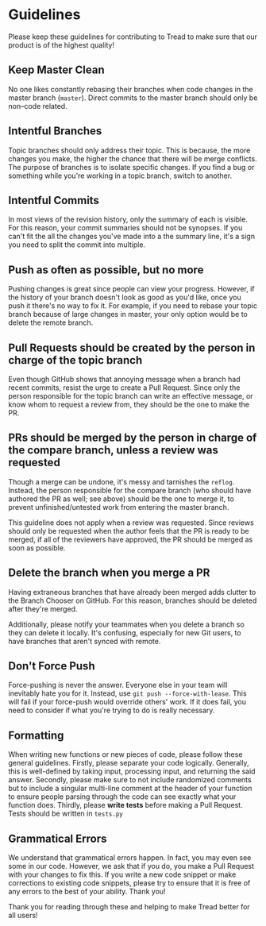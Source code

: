 # Guidelines

Please keep these guidelines for contributing to Tread to make sure that our product is of the highest quality!

## Keep Master Clean

No one likes constantly rebasing their branches when code changes in the master branch (`master`). Direct commits to the master branch should only be non–code related.

## Intentful Branches

Topic branches should only address their topic. This is because, the more changes you make, the higher the chance that there will be merge conflicts. The purpose of branches is to isolate specific changes. If you find a bug or something while you're working in a topic branch, switch to another.

## Intentful Commits

In most views of the revision history, only the summary of each is visible. For this reason, your commit summaries should not be synopses. If you can't fit the all the changes you've made into a the summary line, it's a sign you need to split the commit into multiple.

## Push as often as possible, but no more

Pushing changes is great since people can view your progress. However, if the history of your branch doesn't look as good as you'd like, once you push it there's no way to fix it. For example, if you need to rebase your topic branch because of large changes in master, your only option would be to delete the remote branch.

## Pull Requests should be created by the person in charge of the topic branch

Even though GitHub shows that annoying message when a branch had recent commits, resist the urge to create a Pull Request. Since only the person responsible for the topic branch can write an effective message, or know whom to request a review from, they should be the one to make the PR.

## PRs should be merged by the person in charge of the compare branch, unless a review was requested

Though a merge can be undone, it's messy and tarnishes the `reflog`. Instead, the person responsible for the compare branch (who should have authored the PR as well; see above) should be the one to merge it, to prevent unfinished/untested work from entering the master branch.

This guideline does not apply when a review was requested. Since reviews should only be requested when the author feels that the PR is ready to be merged, if all of the reviewers have approved, the PR should be merged as soon as possible.

## Delete the branch when you merge a PR

Having extraneous branches that have already been merged adds clutter to the Branch Chooser on GitHub. For this reason, branches should be deleted after they're merged.

Additionally, please notify your teammates when you delete a branch so they can delete it locally. It's confusing, especially for new Git users, to have branches that aren't synced with remote.

## Don't Force Push

Force-pushing is never the answer. Everyone else in your team will inevitably hate you for it. Instead, use `git push --force-with-lease`. This will fail if your force-push would override others' work. If it does fail, you need to consider if what you're trying to do is really necessary.

## Formatting

When writing new functions or new pieces of code, please follow these general guidelines. Firstly, please separate your code logically. Generally, this is well-defined by taking input, processing input, and returning the said answer. Secondly, please make sure to not include randomized comments but to include a singular multi-line comment at the header of your function to ensure people parsing through the code can see exactly what your function does. Thirdly, please **write tests** before making a Pull Request. Tests should be written in `tests.py`

## Grammatical Errors
We understand that grammatical errors happen. In fact, you may even see some in our code. However, we ask that if you do, you make a Pull Request with your changes to fix this. If you write a new code snippet or make corrections to existing code snippets, please try to ensure that it is free of any errors to the best of your ability. Thank you!

Thank you for reading through these and helping to make Tread better for all users!
